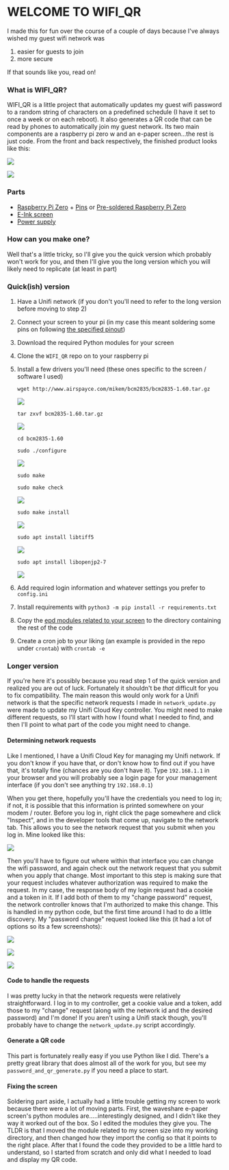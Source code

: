 # WELCOME TO WIFI_QR
I made this for fun over the course of a couple of days because I've always wished my guest wifi network was 

1. easier for guests to join
2. more secure

If that sounds like you, read on!

### What is WIFI_QR?
WIFI_QR is a little project that automatically updates my guest wifi password to a random string of characters on a predefined schedule (I have it set to once a week or on each reboot). It also generates a QR code that can be read by phones to automatically join my guest network. Its two main components are a raspberry pi zero w and an e-paper screen...the rest is just code. From the front and back respectively, the finished product looks like this:

![](images/final_front.png)

![](images/final_back.png)

### Parts
* [Raspberry Pi Zero](https://www.amazon.com/Raspberry-Pi-Zero-Wireless-model/dp/B06XFZC3BX) + [Pins](https://www.amazon.com/Frienda-Break-Away-Connector-Compatible-Raspberry/dp/B083DYVWDN) or [Pre-soldered Raspberry Pi Zero](https://www.amazon.com/Raspberry-Pi-Zero-WH-pre-soldered/dp/B07NY4WN6W)
* [E-Ink screen](https://www.amazon.com/Waveshare-Module-Resolution-Electronic-Interface/dp/B0751J99PS)
* [Power supply](https://www.amazon.com/Raspberry-Model-Official-SC0218-Accessory/dp/B07W8XHMJZ)

### How can you make one?
Well that's a little tricky, so I'll give you the quick version which probably won't work for you, and then I'll give you the long version which you will likely need to replicate (at least in part)

### Quick(ish) version
1. Have a Unifi network (if you don't you'll need to refer to the long version before moving to step 2)
2. Connect your screen to your pi (in my case this meant soldering some pins on following [the specified pinout](https://www.waveshare.com/wiki/4.2inch_e-Paper_Module))
3. Download the required Python modules for your screen
4. Clone the `WIFI_QR` repo on to your raspberry pi
5. Install a few drivers you'll need (these ones specific to the screen / software I used)
            
    `wget http://www.airspayce.com/mikem/bcm2835/bcm2835-1.60.tar.gz`
    
    ![](images/get_bcm_drivers.png)
    
    `tar zxvf bcm2835-1.60.tar.gz`
    
    ![](images/unzip_bcm.png)
    
    `cd bcm2835-1.60`
    
    `sudo ./configure`
    
    ![](images/configure_bcm.png)
    
    `sudo make`
    
    `sudo make check`
    
    ![](images/make_bcm_and_verify.png)
    
    `sudo make install`
    
    ![](images/install_bcm.png)
    
    `sudo apt install libtiff5`
    
    ![](images/install_libtiff5.png)
    
    `sudo apt install libopenjp2-7`
    
    ![](images/install_libopenjp2.png)
6. Add required login information and whatever settings you prefer to `config.ini`
7. Install requirements with `python3 -m pip install -r requirements.txt`
8. Copy the [epd modules related to your screen](https://github.com/soonuse/epd-library-python) to the directory containing the rest of the code
9. Create a cron job to your liking (an example is provided in the repo under `crontab`) with `crontab -e`

### Longer version
If you're here it's possibly because you read step 1 of the quick version and realized you are out of luck. Fortunately it shouldn't be _that_ difficult for you to fix compatibility. The main reason this would only work for a Unifi network is that the specific network requests I made in `network_update.py` were made to update my Unifi Cloud Key controller. You might need to make different requests, so I'll start with how I found what I needed to find, and then I'll point to what part of the code you might need to change.

#### Determining network requests
Like I mentioned, I have a Unifi Cloud Key for managing my Unifi network. If you don't know if you have that, or don't know how to find out if you have that, it's totally fine (chances are you don't have it). Type `192.168.1.1` in your browser and you will probably see a login page for your management interface (if you don't see anything try `192.168.0.1`)

When you get there, hopefully you'll have the credentials you need to log in; if not, it is possible that this information is printed somewhere on your modem / router. Before you log in, right click the page somewhere and click "Inspect", and in the developer tools that come up, navigate to the network tab. This allows you to see the network request that you submit when you log in. Mine looked like this:

![](images/wifi_admin_login.png)

Then you'll have to figure out where within that interface you can change the wifi password, and again check out the network request that you submit when you apply that change. Most important to this step is making sure that your request includes whatever authorization was required to make the request. In my case, the response body of my login request had a cookie and a token in it. If I add both of them to my "change password" request, the network controller knows that I'm authorized to make this change. This is handled in my python code, but the first time around I had to do a little discovery. My "password change" request looked like this (it had a lot of options so its a few screenshots):

![](images/wifi_pw_change_request.png)

![](images/wifi_pw_change_headers.png)

![](images/wifi_pw_change_payload.png)

#### Code to handle the requests
I was pretty lucky in that the network requests were relatively straightforward. I log in to my controller, get a cookie value and a token, add those to my "change" request (along with the network id and the desired password) and I'm done! If you aren't using a Unifi stack though, you'll probably have to change the `network_update.py` script accordingly.

#### Generate a QR code
This part is fortunately really easy if you use Python like I did. There's a pretty great library that does almost all of the work for you, but see my `password_and_qr_generate.py` if you need a place to start.

#### Fixing the screen
Soldering part aside, I actually had a little trouble getting my screen to work because there were a lot of moving parts. First, the waveshare e-paper screen's python modules are.....interestingly designed, and I didn't like they way it worked out of the box. So I edited the modules they give you. The TLDR is that I moved the module related to my screen size into my working directory, and then changed how they import the config so that it points to the right place. After that I found the code they provided to be a little hard to understand, so I started from scratch and only did what I needed to load and display my QR code.